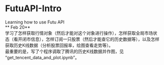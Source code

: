 # FutuAPI-Intro
Learning how to use Futu API  
** Feb 20**  
  学习了怎样获取行情对象（然后才能对这个对象进行操作），怎样获取全局市场状态（看开闭市信息），怎样订阅一只股票（然后才能查它的历史数据等），以及怎样获取历史K线数据（分析股票回报率，绘图查看走势等）。  
  最重要的是，写了个程序调取了腾讯的历史K线数据并作图，见 “get_tencent_data_and_plot.ipynb”。
